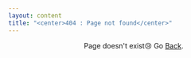 ```yaml
---
layout: content
title: "<center>404 : Page not found</center>"
---
```


<center>Page doesn't exist😢 Go <a href="{{ site.baseurl }}/">Back</a>.<center>
